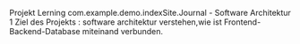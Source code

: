 Projekt Lerning com.example.demo.indexSite.Journal - Software Architektur 1
Ziel des Projekts : software architektur verstehen,wie ist Frontend-Backend-Database miteinand verbunden.

